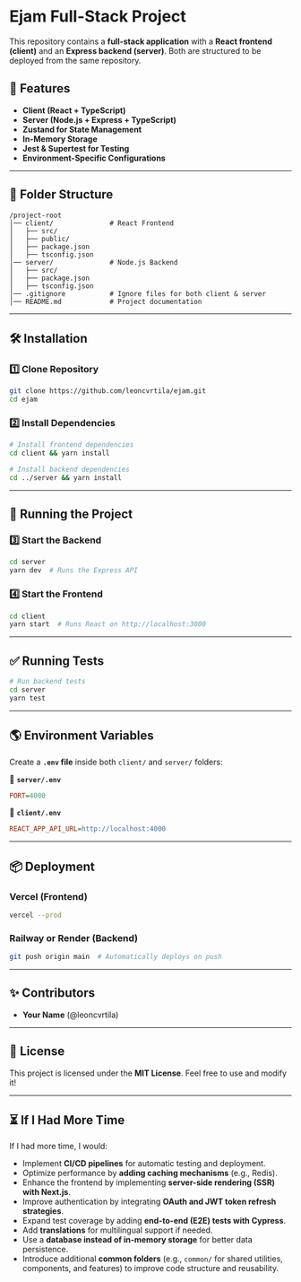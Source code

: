 # Ejam Full-Stack Project

This repository contains a **full-stack application** with a **React frontend (client)** and an **Express backend (server)**. Both are structured to be deployed from the same repository.

## 🚀 Features

- **Client (React + TypeScript)**
- **Server (Node.js + Express + TypeScript)**
- **Zustand for State Management**
- **In-Memory Storage**
- **Jest & Supertest for Testing**
- **Environment-Specific Configurations**

---

## 📂 Folder Structure

```
/project-root
│── client/              # React Frontend
│   ├── src/
│   ├── public/
│   ├── package.json
│   ├── tsconfig.json
│── server/              # Node.js Backend
│   ├── src/
│   ├── package.json
│   ├── tsconfig.json
│── .gitignore           # Ignore files for both client & server
│── README.md            # Project documentation
```

---

## 🛠 Installation

### **1️⃣ Clone Repository**

```bash
git clone https://github.com/leoncvrtila/ejam.git
cd ejam
```

### **2️⃣ Install Dependencies**

```bash
# Install frontend dependencies
cd client && yarn install

# Install backend dependencies
cd ../server && yarn install
```

---

## 🚀 Running the Project

### **3️⃣ Start the Backend**

```bash
cd server
yarn dev  # Runs the Express API
```

### **4️⃣ Start the Frontend**

```bash
cd client
yarn start  # Runs React on http://localhost:3000
```

---

## ✅ Running Tests

```bash
# Run backend tests
cd server
yarn test
```

---

## 🌎 Environment Variables

Create a **`.env` file** inside both `client/` and `server/` folders:

📂 **`server/.env`**

```ini
PORT=4000
```

📂 **`client/.env`**

```ini
REACT_APP_API_URL=http://localhost:4000
```

---

## 📦 Deployment

### **Vercel (Frontend)**

```bash
vercel --prod
```

### **Railway or Render (Backend)**

```bash
git push origin main  # Automatically deploys on push
```

---

## ✨ Contributors

- **Your Name** (@leoncvrtila)

---

## 📜 License

This project is licensed under the **MIT License**. Feel free to use and modify it!

---

## ⏳ If I Had More Time

If I had more time, I would:

- Implement **CI/CD pipelines** for automatic testing and deployment.
- Optimize performance by **adding caching mechanisms** (e.g., Redis).
- Enhance the frontend by implementing **server-side rendering (SSR) with Next.js**.
- Improve authentication by integrating **OAuth and JWT token refresh strategies**.
- Expand test coverage by adding **end-to-end (E2E) tests with Cypress**.
- Add **translations** for multilingual support if needed.
- Use a **database instead of in-memory storage** for better data persistence.
- Introduce additional **common folders** (e.g., `common/` for shared utilities, components, and features) to improve code structure and reusability.
